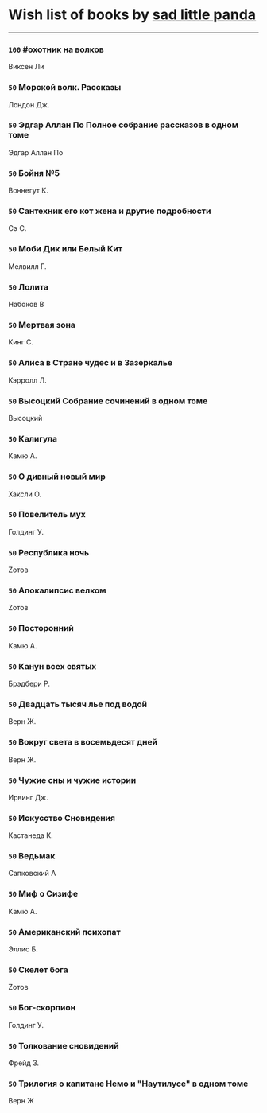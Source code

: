 # Wish list of books by [sad little panda](https://www.facebook.com/app_scoped_user_id/1882525281990290/)
---

### `100` #охотник на волков
Виксен Ли

### `50` Морской волк. Рассказы
Лондон Дж.

### `50` Эдгар Аллан По Полное собрание рассказов в одном томе
Эдгар Аллан По

### `50` Бойня №5
Воннегут К.

### `50` Сантехник его кот жена и другие подробности
Сэ С.

### `50` Моби Дик или Белый Кит
Мелвилл Г.

### `50` Лолита
Набоков В

### `50` Мертвая зона
Кинг С.

### `50` Алиса в Стране чудес и в Зазеркалье
Кэрролл Л.

### `50` Высоцкий Собрание сочинений в одном томе
Высоцкий

### `50` Калигула
Камю А.

### `50` О дивный новый мир
Хаксли О.

### `50` Повелитель мух
Голдинг У.

### `50` Республика ночь
Zотов

### `50` Апокалипсис велком
Zотов

### `50` Посторонний
Камю А.

### `50` Канун всех святых
Брэдбери Р.

### `50` Двадцать тысяч лье под водой
Верн Ж.

### `50` Вокруг света в восемьдесят дней
Верн Ж.

### `50` Чужие сны и чужие истории
Ирвинг Дж.

### `50` Искусство Сновидения
Кастанеда К.

### `50` Ведьмак
Сапковский А

### `50` Миф о Сизифе
Камю А.

### `50` Американский психопат
Эллис Б.

### `50` Скелет бога
Zотов

### `50` Бог-скорпион
Голдинг У.

### `50` Толкование сновидений
Фрейд З.

### `50` Трилогия о капитане Немо и "Наутилусе" в одном томе
Верн Ж


